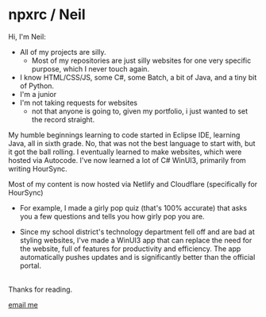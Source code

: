 # npxrc / Neil
Hi, I'm Neil:
- All of my projects are silly.
    - Most of my repositories are just silly websites for one very specific purpose, which I never touch again.
- I know HTML/CSS/JS, some C#, some Batch, a bit of Java, and a tiny bit of Python.
- I'm a junior
- I'm not taking requests for websites
    - not that anyone is going to, given my portfolio, i just wanted to set the record straight.

My humble beginnings learning to code started in Eclipse IDE, learning Java, all in sixth grade. No, that was not the best language to start with, but it got the ball rolling. I eventually learned to make websites, which were hosted via Autocode. I've now learned a lot of C# WinUI3, primarily from writing HourSync.

Most of my content is now hosted via Netlify and Cloudflare (specifically for HourSync)

- For example, I made a girly pop quiz (that's 100% accurate) that asks you a few questions and tells you how girly pop you are.

- Since my school district's technology department fell off and are bad at styling websites, I've made a WinUI3 app that can replace the need for the website, full of features for productivity and efficiency. The app automatically pushes updates and is significantly better than the official portal.

<br>
Thanks for reading.

<a href="mailto:neilmpat@gmail.com">email me</a>
